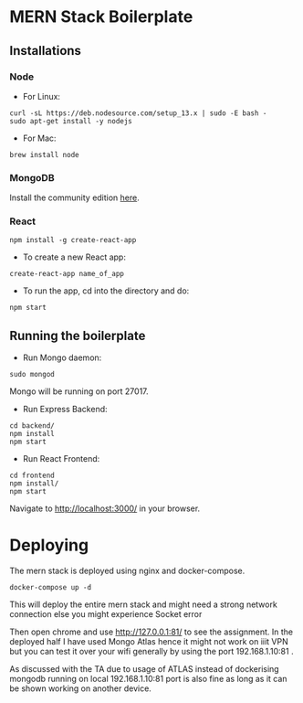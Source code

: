 # MERN Stack Boilerplate

## Installations

### Node

* For Linux:
```
curl -sL https://deb.nodesource.com/setup_13.x | sudo -E bash -
sudo apt-get install -y nodejs
```

* For Mac:
```
brew install node
```

### MongoDB

Install the community edition [here](https://docs.mongodb.com/manual/installation/#mongodb-community-edition-installation-tutorials).


### React

```
npm install -g create-react-app
```

* To create a new React app:
```
create-react-app name_of_app
```

* To run the app, cd into the directory and do:
```
npm start
```

## Running the boilerplate

* Run Mongo daemon:
```
sudo mongod
```
Mongo will be running on port 27017.


* Run Express Backend:
```
cd backend/
npm install
npm start
```

* Run React Frontend:
```
cd frontend
npm install/
npm start
```

Navigate to [http://localhost:3000/](http://localhost:3000/) in your browser.

# Deploying

The mern stack is deployed using nginx and docker-compose.  
```
docker-compose up -d 
```
This will deploy the entire mern stack and might need a strong network connection else you might experience Socket error

Then open chrome and use  http://127.0.0.1:81/ to see the assignment. In the deployed half I have used Mongo Atlas hence it might not work on iiit VPN but you can test it over your wifi generally by using the port 192.168.1.10:81 .

As discussed with the TA due to usage of ATLAS instead of dockerising mongodb running on local 192.168.1.10:81 port is also fine as long as it can be shown working on another device.